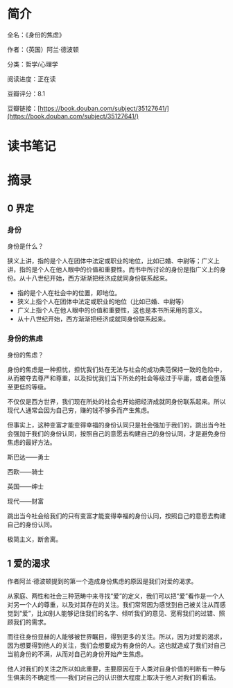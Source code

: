 # 简介

全名：《身份的焦虑》

作者：（英国）阿兰·德波顿

分类：哲学/心理学

阅读进度：正在读

豆瓣评分：8.1

豆瓣链接：[https://book.douban.com/subject/35127641/](https://book.douban.com/subject/35127641/)

# 读书笔记



# 摘录

## 0 界定

### 身份

身份是什么？

狭义上讲，指的是个人在团体中法定或职业的地位，比如已婚、中尉等；广义上讲，指的是个人在他人眼中的价值和重要性。而书中所讨论的身份是指广义上的身份。从十八世纪开始，西方渐渐把经济成就同身份联系起来。

- 指的是个人在社会中的位置，即地位。
- 狭义上指个人在团体中法定或职业的地位（比如已婚、中尉等）
- 广义上指个人在他人眼中的价值和重要性，这也是本书所采用的意义。
- 从十八世纪开始，西方渐渐把经济成就同身份联系起来。

### 身份的焦虑

身份的焦虑？

身份的焦虑是一种担忧，担忧我们处在无法与社会的成功典范保持一致的危险中，从而被夺去尊严和尊重，以及担忧我们当下所处的社会等级过于平庸，或者会堕落至更低的等级。

不仅仅是西方世界，我们现在所处的社会也开始把经济成就同身份联系起来。所以现代人通常会因为自己穷，赚的钱不够多而产生焦虑。

但事实上，这种变富才能变得幸福的身份认同只是社会强加于我们的，跳出当今社会强加于我们的身份认同，按照自己的意愿去构建自己的身份认同，才是避免身份焦虑的最好方法。

斯巴达——勇士

西欧——骑士

英国——绅士

现代——财富

跳出当今社会给我们的只有变富才能变得幸福的身份认同，按照自己的意愿去构建自己的身份认同。

极简主义，断舍离。


## 1 爱的渴求

作者阿兰·德波顿提到的第一个造成身份焦虑的原因是我们对爱的渴求。

从家庭、两性和社会三种范畴中来寻找“爱”的定义，我们可以把“爱”看作是一个人对另一个人的尊重，以及对其存在的关注。我们常常因为感觉到自己被关注从而感觉到“爱”，比如别人能够记住我们的名字、倾听我们的意见、宽宥我们的过错、照顾我们的需求。

而往往身份显赫的人能够被世界瞩目，得到更多的关注。所以，因为对爱的渴求，因为想要得到他人的关注，我们会想要成为有身份的人。这也就造成了我们对自己当前身份的不满，从而对自己的身份开始产生焦虑。

他人对我们的关注之所以如此重要，主要原因在于人类对自身价值的判断有一种与生俱来的不确定性——我们对自己的认识很大程度上取决于他人对我们的看法。
